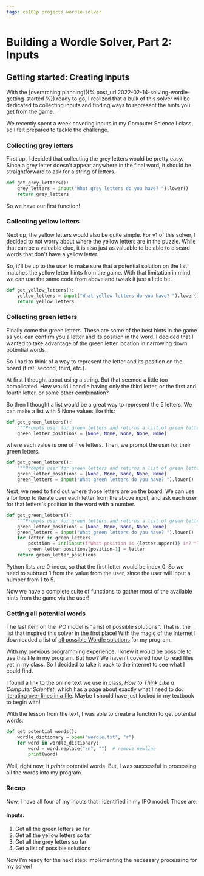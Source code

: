 ```yaml
---
tags: cs161p projects wordle-solver 
---
```


# Building a Wordle Solver, Part 2: Inputs
## Getting started: Creating inputs

With the [overarching planning]({% post_url 2022-02-14-solving-wordle-getting-started %}) ready to go, I realized that a bulk of this solver will be dedicated to collecting inputs and finding ways to represent the hints you get from the game. 

We recently spent a week covering inputs in my Computer Science I class, so I felt prepared to tackle the challenge. 

### Collecting grey letters

First up, I decided that collecting the grey letters would be pretty easy. Since a grey letter doesn't appear anywhere in the final word, it should be straightforward to ask for a string of letters. 

```python
def get_grey_letters():
    grey_letters = input("What grey letters do you have? ").lower()
    return grey_letters
```

So we have our first function! 

### Collecting yellow letters

Next up, the yellow letters would also be quite simple. For v1 of this solver, I decided to not worry about where the yellow letters are in the puzzle. While that can be a valuable clue, it is also just as valuable to be able to discard words that don't have a yellow letter. 

So, it'll be up to the user to make sure that a potential solution on the list matches the yellow letter hints from the game. With that limitation in mind, we can use the same code from above and tweak it just a little bit.

```python
def get_yellow_letters():
    yellow_letters = input("What yellow letters do you have? ").lower()
    return yellow_letters
```

### Collecting green letters

Finally come the green letters. These are some of the best hints in the game as you can confirm you a letter and its position in the word. I decided that I wanted to take advantage of the green letter location in narrowing down potential words. 

So I had to think of a way to represent the letter and its position on the board (first, second, third, etc.). 

At first I thought about using a string. But that seemed a little too complicated. How would I handle having only the third letter, or the first and fourth letter, or some other combination? 

So then I thought a list would be a great way to represent the 5 letters. We can make a list with 5 None values like this:

```python
def get_green_letters():
    """Prompts user for green letters and returns a list of green letters and their positions in the word"""
    green_letter_positions = [None, None, None, None, None]
```

where each value is one of five letters. Then, we prompt the user for their green letters. 

```python
def get_green_letters():
    """Prompts user for green letters and returns a list of green letters and their positions in the word"""
    green_letter_positions = [None, None, None, None, None]
	green_letters = input("What green letters do you have? ").lower()
```

Next, we need to find out where those letters are on the board. We can use a for loop to iterate over each letter from the above input, and ask each user for that letters's position in the word with a number.

```python
def get_green_letters():
    """Prompts user for green letters and returns a list of green letters and their positions in the word"""
    green_letter_positions = [None, None, None, None, None]
	green_letters = input("What green letters do you have? ").lower()
    for letter in green_letters:
        position = int(input(f"What position is {letter.upper()} in? "))
        green_letter_positions[position-1] = letter
    return green_letter_positions
```

Python lists are 0-index, so that the first letter would be index 0. So we need to subtract 1 from the value from the user, since the user will input a number from 1 to 5. 

Now we have a complete suite of functions to gather most of the available hints from the game via the user! 

### Getting all potential words

The last item on the IPO model is "a list of possible solutions". That is, the list that inspired this solver in the first place! With the magic of the Internet I downloaded a list of [all possible Wordle solutions](https://gist.github.com/cfreshman/a03ef2cba789d8cf00c08f767e0fad7b) for my program. 

With my previous programming experience, I knew it would be possible to use this file in my program. But how? We haven't covered how to read files yet in my class. So I decided to take it back to the internet to see what I could find. 

I found a link to the online text we use in class, *How to Think Like a Computer Scientist*, which has a page about exactly what I need to do: [iterating over lines in a file](https://runestone.academy/ns/books/published/thinkcspy/Files/Iteratingoverlinesinafile.html). Maybe I should have just looked in my textbook to begin with! 

With the lesson from the text, I was able to create a function to get potential words:

```python
def get_potential_words():
    wordle_dictionary = open("wordle.txt", "r")
    for word in wordle_dictionary:
        word = word.replace("\n", "")  # remove newline
        print(word)
```

Well, right now, it *prints* potential words. But, I was successful in processing all the words into my program. 

### Recap

Now, I have all four of my inputs that I identified in my IPO model. Those are: 

#### Inputs:
1. Get all the green letters so far
2. Get all the yellow letters so far
3. Get all the grey letters so far
4. Get a list of possible solutions 

Now I'm ready for the next step: implementing the necessary processing for my solver! 